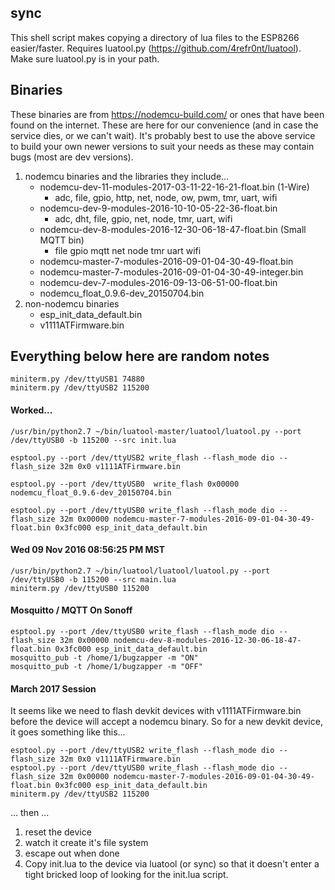 ## sync

This shell script makes copying a directory of lua files to the ESP8266 easier/faster.  Requires luatool.py (<https://github.com/4refr0nt/luatool>).  Make sure luatool.py is in your path.

## Binaries

These binaries are from <https://nodemcu-build.com/> or ones that have been found on the internet.  These are here for our convenience (and in case the service dies, or we can't wait).  It's probably best to use the above service to build your own newer versions to suit your needs as these may contain bugs (most are dev versions).

1. nodemcu binaries and the libraries they include...
    * nodemcu-dev-11-modules-2017-03-11-22-16-21-float.bin (1-Wire)
        * adc, file, gpio, http, net, node, ow, pwm, tmr, uart, wifi
    * nodemcu-dev-9-modules-2016-10-10-05-22-36-float.bin
        * adc, dht, file, gpio, net, node, tmr, uart, wifi
    * nodemcu-dev-8-modules-2016-12-30-06-18-47-float.bin  (Small MQTT bin)
        * file gpio mqtt net node tmr uart wifi
    * nodemcu-master-7-modules-2016-09-01-04-30-49-float.bin
    * nodemcu-master-7-modules-2016-09-01-04-30-49-integer.bin
    * nodemcu-dev-7-modules-2016-09-13-06-51-00-float.bin
    * nodemcu_float_0.9.6-dev_20150704.bin
1. non-nodemcu binaries
    * esp_init_data_default.bin
    * v1111ATFirmware.bin

## Everything below here are random notes
```
miniterm.py /dev/ttyUSB1 74880
miniterm.py /dev/ttyUSB2 115200
```

#### Worked...
```
/usr/bin/python2.7 ~/bin/luatool-master/luatool/luatool.py --port /dev/ttyUSB0 -b 115200 --src init.lua 

esptool.py --port /dev/ttyUSB2 write_flash --flash_mode dio --flash_size 32m 0x0 v1111ATFirmware.bin

esptool.py --port /dev/ttyUSB0  write_flash 0x00000 nodemcu_float_0.9.6-dev_20150704.bin

esptool.py --port /dev/ttyUSB0 write_flash --flash_mode dio --flash_size 32m 0x00000 nodemcu-master-7-modules-2016-09-01-04-30-49-float.bin 0x3fc000 esp_init_data_default.bin
```

#### Wed 09 Nov 2016 08:56:25 PM MST
```
/usr/bin/python2.7 ~/bin/luatool/luatool/luatool.py --port /dev/ttyUSB0 -b 115200 --src main.lua
miniterm.py /dev/ttyUSB0 115200
```
#### Mosquitto / MQTT On Sonoff
```
esptool.py --port /dev/ttyUSB0 write_flash --flash_mode dio --flash_size 32m 0x00000 nodemcu-dev-8-modules-2016-12-30-06-18-47-float.bin 0x3fc000 esp_init_data_default.bin
mosquitto_pub -t /home/1/bugzapper -m "ON"
mosquitto_pub -t /home/1/bugzapper -m "OFF"
```
#### March 2017 Session
It seems like we need to flash devkit devices with v1111ATFirmware.bin before the device will accept a nodemcu binary.  So for a new devkit device, it goes something like this...
```
esptool.py --port /dev/ttyUSB2 write_flash --flash_mode dio --flash_size 32m 0x0 v1111ATFirmware.bin
esptool.py --port /dev/ttyUSB0 write_flash --flash_mode dio --flash_size 32m 0x00000 nodemcu-master-7-modules-2016-09-01-04-30-49-float.bin 0x3fc000 esp_init_data_default.bin
miniterm.py /dev/ttyUSB2 115200
```
... then ...
1. reset the device
1. watch it create it's file system
1. escape out when done
1. Copy init.lua to the device via luatool (or sync) so that it doesn't enter a tight bricked loop of looking for the init.lua script.
